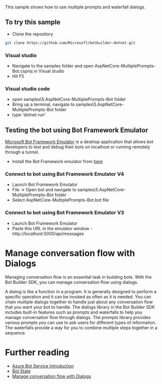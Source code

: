 ﻿This sample shows how to use multiple prompts and waterfall dialogs.

## To try this sample
- Clone the repository
```bash
git clone https://github.com/Microsoft/botbuilder-dotnet.git
```

### Visual studio
- Navigate to the samples folder and open AspNetCore-MultiplePrompts-Bot.csproj in Visual studio 
- Hit F5

### Visual studio code
- open samples\5.AspNetCore-MultiplePrompts-Bot folder
- Bring up a terminal, navigate to samples\5.AspNetCore-MultiplePrompts-Bot folder
- type 'dotnet run'

## Testing the bot using Bot Framework Emulator
[Microsoft Bot Framework Emulator](https://github.com/microsoft/botframework-emulator) is a desktop application that allows bot developers to test and debug their bots on localhost or running remotely through a tunnel.

- Install the Bot Framework emulator from [here](https://github.com/Microsoft/BotFramework-Emulator/releases)

### Connect to bot using Bot Framework Emulator **V4**
- Launch Bot Framework Emulator
- File -> Open bot and navigate to samples\5.AspNetCore-MultiplePrompts-Bot folder
- Select AspNetCore-MultiplePrompts-Bot.bot file

### Connect to bot using Bot Framework Emulator **V3**
- Launch Bot Framework Emulator
- Paste this URL in the emulator window - http://localhost:5000/api/messages

# Manage conversation flow with Dialogs
Managing conversation flow is an essential task in building bots. With the Bot Builder SDK, you can manage conversation flow using dialogs.

A dialog is like a function in a program. It is generally designed to perform a specific operation and it can be invoked as often as it is needed. You can chain multiple dialogs together to handle just about any conversation flow that you want your bot to handle. The dialogs library in the Bot Builder SDK includes built-in features such as prompts and waterfalls to help you manage conversation flow through dialogs. The prompts library provides various prompts you can use to ask users for different types of information. The waterfalls provide a way for you to combine multiple steps together in a sequence.

# Further reading

- [Azure Bot Service Introduction](https://docs.microsoft.com/en-us/azure/bot-service/bot-service-overview-introduction?view=azure-bot-service-4.0)
- [Bot State](https://docs.microsoft.com/en-us/azure/bot-service/bot-builder-storage-concept?view=azure-bot-service-4.0)
- [Manage conversation flow with Dialogs](https://docs.microsoft.com/en-us/azure/bot-service/bot-builder-dialog-manage-conversation-flow?view=azure-bot-service-4.0&tabs=csharp)
